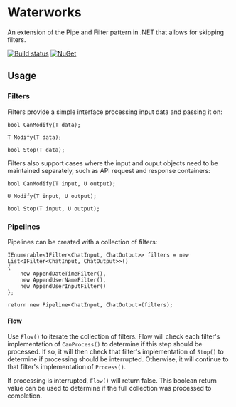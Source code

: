 # Waterworks

An extension of the Pipe and Filter pattern in .NET that allows for skipping filters.

[![Build status](https://ci.appveyor.com/api/projects/status/j9dc9ikhw6w5r2h7/branch/master?svg=true)](https://ci.appveyor.com/project/AnthonyNeace/waterworks)
[![NuGet](https://img.shields.io/nuget/v/Waterworks.svg)](https://www.nuget.org/packages/Waterworks/)

## Usage

### Filters

Filters provide a simple interface processing input data and passing it on:

    bool CanModify(T data);

    T Modify(T data);

    bool Stop(T data);

Filters also support cases where the input and ouput objects need to be maintained separately, such as API request and response containers:

    bool CanModify(T input, U output);

    U Modify(T input, U output);

    bool Stop(T input, U output);

### Pipelines

Pipelines can be created with a collection of filters:

    IEnumerable<IFilter<ChatInput, ChatOutput>> filters = new List<IFilter<ChatInput, ChatOutput>>()
    {
        new AppendDateTimeFilter(),
        new AppendUserNameFilter(),
        new AppendUserInputFilter()
    };

    return new Pipeline<ChatInput, ChatOutput>(filters);
    
#### Flow

Use `Flow()` to iterate the collection of filters. Flow will check each filter's implementation of `CanProcess()` to determine if this step should be processed.  If so, it will then check that filter's implementation of `Stop()` to determine if processing should be interrupted.  Otherwise, it will continue to that filter's implementation of `Process()`.

If processing is interrupted, `Flow()` will return false. This boolean return value can be used to determine if the full collection was processed to completion.
